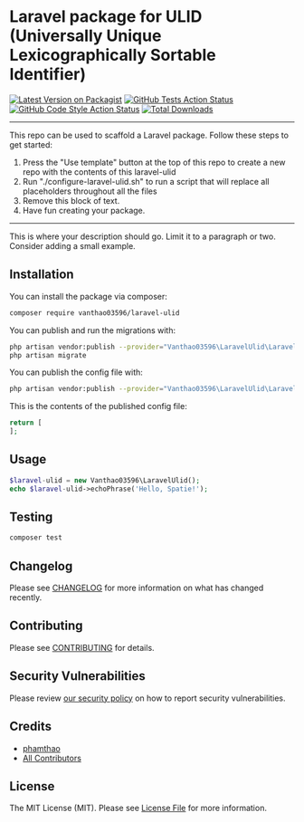 # Laravel package for ULID (Universally Unique Lexicographically Sortable Identifier)

[![Latest Version on Packagist](https://img.shields.io/packagist/v/vanthao03596/laravel-ulid.svg?style=flat-square)](https://packagist.org/packages/vanthao03596/laravel-ulid)
[![GitHub Tests Action Status](https://img.shields.io/github/workflow/status/vanthao03596/laravel-ulid/run-tests?label=tests)](https://github.com/vanthao03596/laravel-ulid/actions?query=workflow%3Arun-tests+branch%3Amain)
[![GitHub Code Style Action Status](https://img.shields.io/github/workflow/status/vanthao03596/laravel-ulid/Check%20&%20fix%20styling?label=code%20style)](https://github.com/vanthao03596/laravel-ulid/actions?query=workflow%3A"Check+%26+fix+styling"+branch%3Amain)
[![Total Downloads](https://img.shields.io/packagist/dt/vanthao03596/laravel-ulid.svg?style=flat-square)](https://packagist.org/packages/vanthao03596/laravel-ulid)

---
This repo can be used to scaffold a Laravel package. Follow these steps to get started:

1. Press the "Use template" button at the top of this repo to create a new repo with the contents of this laravel-ulid
2. Run "./configure-laravel-ulid.sh" to run a script that will replace all placeholders throughout all the files
3. Remove this block of text.
4. Have fun creating your package.
---

This is where your description should go. Limit it to a paragraph or two. Consider adding a small example.

## Installation

You can install the package via composer:

```bash
composer require vanthao03596/laravel-ulid
```

You can publish and run the migrations with:

```bash
php artisan vendor:publish --provider="Vanthao03596\LaravelUlid\LaravelUlidServiceProvider" --tag="laravel-ulid-migrations"
php artisan migrate
```

You can publish the config file with:
```bash
php artisan vendor:publish --provider="Vanthao03596\LaravelUlid\LaravelUlidServiceProvider" --tag="laravel-ulid-config"
```

This is the contents of the published config file:

```php
return [
];
```

## Usage

```php
$laravel-ulid = new Vanthao03596\LaravelUlid();
echo $laravel-ulid->echoPhrase('Hello, Spatie!');
```

## Testing

```bash
composer test
```

## Changelog

Please see [CHANGELOG](CHANGELOG.md) for more information on what has changed recently.

## Contributing

Please see [CONTRIBUTING](.github/CONTRIBUTING.md) for details.

## Security Vulnerabilities

Please review [our security policy](../../security/policy) on how to report security vulnerabilities.

## Credits

- [phamthao](https://github.com/vanthao03596)
- [All Contributors](../../contributors)

## License

The MIT License (MIT). Please see [License File](LICENSE.md) for more information.
